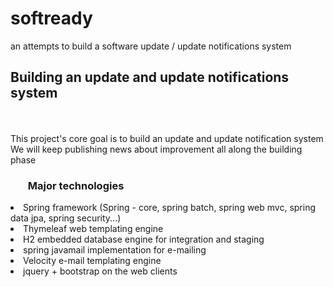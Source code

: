 # softready
an attempts to build a software update / update notifications system

<h2>Building an update and update notifications system</h2>
<br/>
<br/>
This project's core goal is to build an update and update notification system
We will keep publishing news about improvement all along the building phase
<br/>

<h3><ul>Major technologies</ul></h3>
<li>Spring framework (Spring - core, spring batch, spring web mvc, spring data jpa, spring security...)</li>
<li>Thymeleaf web templating engine</li>
<li>H2 embedded database engine for integration and staging</li>
<li>spring javamail implementation for e-mailing</li>
<li>Velocity e-mail templating engine</li>
<li>jquery + bootstrap on the web clients</li>
